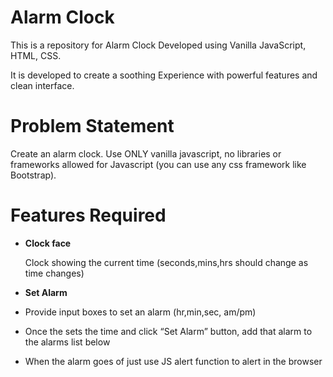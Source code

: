 # Alarm Clock 
This is a repository for Alarm Clock Developed using Vanilla JavaScript, HTML, CSS.

It is developed to create a soothing Experience with powerful features and clean interface.
# Problem Statement
Create an alarm clock. Use ONLY vanilla javascript, no libraries or frameworks allowed for Javascript (you can use any css framework like Bootstrap).

# Features Required
* **Clock face**
  
  Clock showing the current time (seconds,mins,hrs should change as time changes)

* **Set Alarm**

-  Provide input boxes to set an alarm (hr,min,sec, am/pm)

- Once the sets the time and click “Set Alarm” button, add that alarm to the alarms list below

- When the alarm goes of just use JS alert function to alert in the browser

